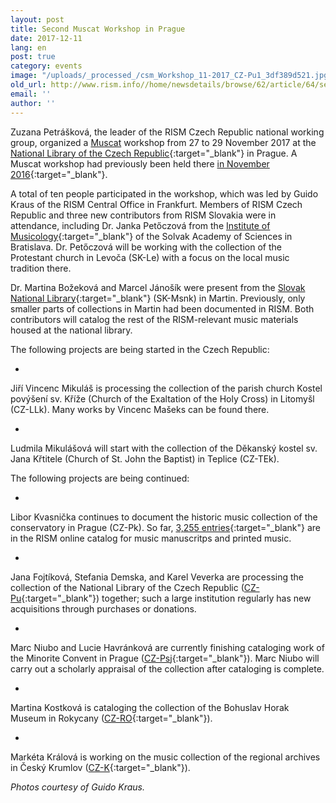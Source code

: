 ```yaml
---
layout: post
title: Second Muscat Workshop in Prague
date: 2017-12-11
lang: en
post: true
category: events
image: "/uploads/_processed_/csm_Workshop_11-2017_CZ-Pu1_3df389d521.jpg"
old_url: http://www.rism.info//home/newsdetails/browse/62/article/64/second-muscat-workshop-in-prague.html
email: ''
author: ''
---
```



Zuzana Petrášková, the leader of the RISM Czech Republic national working group, organized a [Muscat](/community/muscat.html) workshop from 27 to 29 November 2017 at the [National Library of the Czech Republic](http://www.en.nkp.cz/){:target="_blank"} in Prague. A Muscat workshop had previously been held there [in November 2016](/events/2016/11/21/muscat-workshop-in-prague.html){:target="_blank"}.

A total of ten people participated in the workshop, which was led by Guido Kraus of the RISM Central Office in Frankfurt. Members of RISM Czech Republic and three new contributors from RISM Slovakia were in attendance, including Dr. Janka Petőczová from the [Institute of Musicology](http://uhv.sav.sk/en/){:target="_blank"} of the Solvak Academy of Sciences in Bratislava. Dr. Petőczová will be working with the collection of the Protestant church in Levoča (SK-Le) with a focus on the local music tradition there.

Dr. Martina Božeková and Marcel Jánošík were present from the [Slovak National Library](http://www.snk.sk/en/){:target="_blank"} (SK-Msnk) in Martin. Previously, only smaller parts of collections in Martin had been documented in RISM. Both contributors will catalog the rest of the RISM-relevant music materials housed at the national library.

The following projects are being started in the Czech Republic:

-

Jiří Vincenc Mikuláš is processing the collection of the parish church Kostel povýšení sv. Kříže (Church of the Exaltation of the Holy Cross) in Litomyšl (CZ-LLk). Many works by Vincenc Mašeks can be found there.


-

Ludmila Mikulášová will start with the collection of the Děkanský kostel sv. Jana Křtitele (Church of St. John the Baptist) in Teplice (CZ-TEk).



The following projects are being continued:

-

Libor Kvasnička continues to document the historic music collection of the conservatory in Prague (CZ-Pk). So far, [3,255 entries](https://opac.rism.info/search?View=rism&siglum=CZ-Pk&Language=en){:target="_blank"} are in the RISM online catalog for music manuscritps and printed music.


-

Jana Fojtíková, Stefania Demska, and Karel Veverka are processing the collection of the National Library of the Czech Republic ([CZ-Pu](https://opac.rism.info/search?View=rism&siglum=CZ-Pu&Language=en){:target="_blank"}) together; such a large institution regularly has new acquisitions through purchases or donations.


-

Marc Niubo and Lucie Havránková are currently finishing cataloging work of the Minorite Convent in Prague ([CZ-Psj](https://opac.rism.info/search?View=rism&siglum=CZ-Psj&Language=en){:target="_blank"}). Marc Niubo will carry out a scholarly appraisal of the collection after cataloging is complete.


-

Martina Kostková is cataloging the collection of the Bohuslav Horak Museum in Rokycany ([CZ-RO](https://opac.rism.info/search?View=rism&siglum=CZ-RO&Language=en){:target="_blank"}).


-

Markéta Králová is working on the music collection of the regional archives in Český Krumlov ([CZ-K](https://opac.rism.info/search?View=rism&siglum=CZ-K&Language=en){:target="_blank"}).





_Photos courtesy of Guido Kraus._



<script type="text/javascript">var switchTo5x=true;</script><script type="text/javascript" src="http://w.sharethis.com/button/buttons.js"></script><script type="text/javascript">stLight.options({publisher: "9b601438-1ce1-49d8-bfd7-9cff5df54c17", doNotHash: false, doNotCopy: false, hashAddressBar: false});</script>